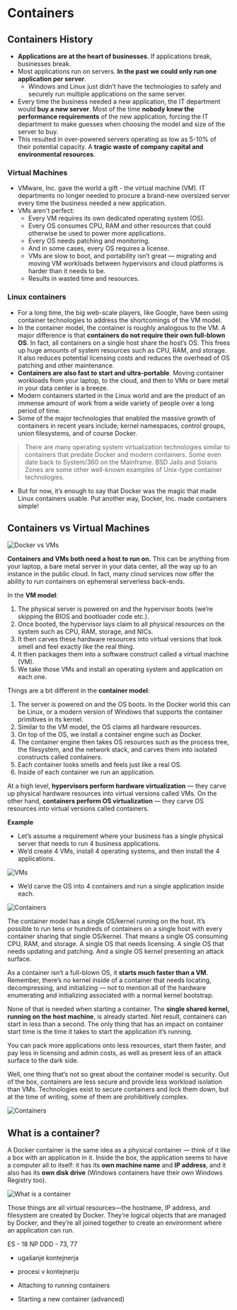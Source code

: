 # Containers

## Containers History
- **Applications are at the heart of businesses**. If applications break, businesses break.
- Most applications run on servers. **In the past we could only run one application per server**.
    - Windows and Linux just didn’t have the technologies to safely and securely run multiple applications on the same server.
- Every time the business needed a new application, the IT department would **buy a new server**. Most of the time **nobody knew the performance requirements** of the new application, forcing the IT department to make guesses when choosing the model and size of the server to buy.
- This resulted in over-powered servers operating as low as 5-10% of their potential capacity. A **tragic waste of company capital and environmental resources**.

### Virtual Machines
- VMware, Inc. gave the world a gift - the virtual machine (VM). IT departments no longer needed to procure a brand-new oversized server every time the business needed a new application.
- VMs aren't perfect:
    - Every VM requires its own dedicated operating system (OS).
    - Every OS consumes CPU, RAM and other resources that could otherwise be used to power more applications.
    - Every OS needs patching and monitoring.
    - And in some cases, every OS requires a license.
    - VMs are slow to boot, and portability isn’t great — migrating and moving VM workloads between hypervisors and cloud platforms is harder than it needs to be.
    - Results in wasted time and resources.

### Linux containers
- For a long time, the big web-scale players, like Google, have been using container technologies to address the shortcomings of the VM model.
- In the container model, the container is roughly analogous to the VM. A major difference is that **containers do not require their own full-blown OS**. In fact, all containers on a single host share the host’s OS. This frees up huge amounts of system resources such as CPU, RAM, and storage. It also reduces potential licensing costs and reduces the overhead of OS patching and other maintenance.
- **Containers are also fast to start and ultra-portable**. Moving container workloads from your laptop, to the cloud, and then to VMs or bare metal in your data center is a breeze.
- Modern containers started in the Linux world and are the product of an immense amount of work from a wide variety of people over a long period of time.
- Some of the major technologies that enabled the massive growth of containers in recent years include; kernel namespaces, control groups, union filesystems, and of course Docker.

> There are many operating system virtualization technologies similar to containers that predate Docker and modern containers. Some even date back to System/360 on the Mainframe. BSD Jails and Solaris Zones are some other well-known examples of Unix-type container technologies.

- But for now, it’s enough to say that Docker was the magic that made Linux containers usable. Put another way, Docker, Inc. made containers simple!

## Containers vs Virtual Machines

![Docker vs VMs](./images/img01.png)
<!-- Vir: https://www.docker.com/resources/what-container/ -->

**Containers and VMs both need a host to run on.** This can be anything from your laptop, a bare metal server in your data center, all the way up to an instance in the public cloud. In fact, many cloud services now offer the ability to run containers on ephemeral serverless back-ends.

In the **VM model**:
1. The physical server is powered on and the hypervisor boots (we’re skipping the BIOS and bootloader code etc.). 
2. Once booted, the hypervisor lays claim to all physical resources on the system such as CPU, RAM, storage, and NICs. 
3. It then carves these hardware resources into virtual versions that look smell and feel exactly like the real thing. 
4. It then packages them into a software construct called a virtual machine (VM). 
5. We take those VMs and install an operating system and application on each one.

Things are a bit different in the **container model**:
1. The server is powered on and the OS boots. In the Docker world this can be Linux, or a modern version of Windows that supports the container primitives in its kernel. 
2. Similar to the VM model, the OS claims all hardware resources. 
3. On top of the OS, we install a container engine such as Docker. 
4. The container engine then takes OS resources such as the process tree, the filesystem, and the network stack, and carves them into isolated constructs
called containers. 
5. Each container looks smells and feels just like a real OS. 
6. Inside of each container we run an application.

At a high level, **hypervisors perform hardware virtualization** — they carve up physical hardware resources into virtual versions called VMs. On the other hand, **containers perform OS virtualization** — they carve OS resources
into virtual versions called containers.

**Example**
- Let’s assume a requirement where your business has a single physical server that needs to run 4 business applications.
- We’d create 4 VMs, install 4 operating systems, and then install the 4 applications.

![VMs](./images/img02.png)
<!-- Vir: Docker Deep Dive, Nigel Poulton -->

- We’d carve the OS into 4 containers and run a single application inside each.

![Containers](./images/img03.png)
<!-- Vir: Docker Deep Dive, Nigel Poulton -->

The container model has a single OS/kernel running on the host. It’s possible to run tens or hundreds of containers on a single host with every container sharing that single OS/kernel. That means a single OS consuming CPU, RAM, and storage. A single OS that needs licensing. A single OS that needs updating and patching. And a single OS kernel presenting an attack surface.

As a container isn’t a full-blown OS, it **starts much faster than a VM**. Remember, there’s no kernel inside of a container that needs locating, decompressing, and initializing — not to mention all of the hardware enumerating and initializing associated with a normal kernel bootstrap.

None of that is needed when starting a container. The **single shared kernel, running on the host machine**, is already started. Net result, containers can start in less than a second. The only thing that has an impact on container start time is the time it takes to start the application it’s running.

You can pack more applications onto less resources, start them faster, and pay less in licensing and admin costs, as well as present less of an attack surface to the dark side.

Well, one thing that’s not so great about the container model is security. Out of the box, containers are less secure and provide less workload isolation than VMs. Technologies exist to secure containers and lock them down, but
at the time of writing, some of them are prohibitively complex.

![Containers](./images/img04.png)

## What is a container?
A Docker container is the same idea as a physical container — think of it like a box with an application in it. Inside the box, the application seems to have a computer all to itself: it has its **own machine name** and **IP address**, and it also has its **own disk drive** (Windows containers have their own Windows Registry too).

![What is a container](./images/img05.png)
<!-- Vir: Learn Docker in a Month of Lunches, ELTON STONEMAN -->

Those things are all virtual resources—the hostname, IP address, and filesystem are created by Docker. They’re logical objects that are managed by Docker, and they’re all joined together to create an environment where an application can run.




ES - 18
NP DDD - 73, 77















- ugašanje kontejnerja
- procesi v kontejnerju
- Attaching to running containers

- Starting a new container (advanced)
